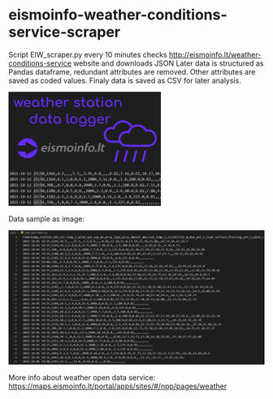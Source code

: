 # eismoinfo-weather-conditions-service-scraper
 Script EIW_scraper.py every 10 minutes checks http://eismoinfo.lt/weather-conditions-service website and downloads JSON 
 Later data is structured as Pandas dataframe, redundant attributes are removed. Other attributes are saved as coded values. 
 Finaly data is saved as CSV for later analysis.

<img src="/images/thumbnail.png" width="300"/>

Data sample as image:

<img src="/images/datasample.PNG" width="600"/>

More info about weather open data service: https://maps.eismoinfo.lt/portal/apps/sites/#/npp/pages/weather
